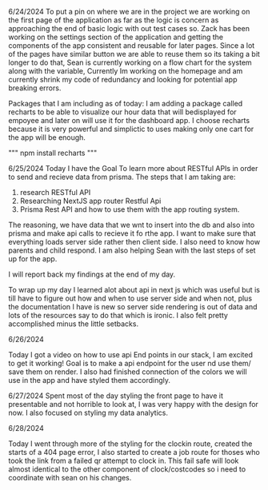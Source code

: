 6/24/2024
To put a pin on where we are in the project we are working on the first page of the application as far as the logic is concern as approaching the end of basic logic with out test cases so. Zack has been working on the settings section of the application and getting the components of the app consistent and reusable for later pages. Since a lot of the pages have similar button we are able to reuse them so its taking a bit longer to do that, Sean is currently working on a flow chart for the system along with the variable, Currently Im working on the homepage and am currently shrink my code of redundancy and looking for potential app breaking errors. 

Packages that I am including as of today:
I am adding a package called recharts to be able to visualize our hour data that will bedisplayed for empoyee and later on will use it for the dashboard app. I choose recharts because it is very powerful and simplictic to uses making only one cart for the app will be enough.

"""
npm install recharts
"""

6/25/2024
Today I have the Goal To learn more about RESTful APIs in order to send and recieve data from prisma. The steps that I am taking are:
1. research RESTful API
2. Researching NextJS app router Restful Api
3. Prisma Rest API and how to use them with the app routing system.

The reasoning, we have data that we wnt to insert into the db and also into prisma and make api calls to recieve it fo rthe app. I want to make sure that everything loads server side rather then client side. I also need to know how parents and child respond. 
I am also helping Sean with the last steps of set up for the app. 

I will report back my findings at the end of my day.

To wrap up my day I learned alot about api in next js which was useful but is till have to figure out how and when to use server side and when not, plus the documentation I have is new so server side rendering is out of data and lots of the resources say to do that which is ironic. I also felt pretty accomplished minus the little setbacks. 

6/26/2024

Today I got a video on how to use api End points in our stack, I am excited to get it working! Goal is to make a api endpoint for the user nd use them/ save them on render. I also had finished connection of the colors we will use in the app and have styled them accordingly. 

6/27/2024
Spent most of the day styling the front page to have it presentable and not horrible to look at, I was very happy with the design for now. I also focused on styling my data analytics.

6/28/2024

Today I went through more of the styling for the clockin route, created the starts of a 404 page error, I also started to create a job route for thoses who took the link from a failed qr attempt to clock in. This fail safe will look almost identical to the other component of clock/costcodes so i need to coordinate with sean on his changes. 